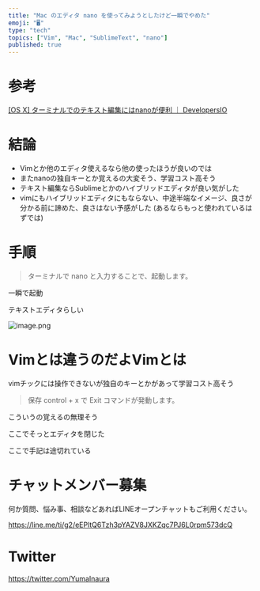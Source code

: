 ```yaml
---
title: "Mac のエディタ nano を使ってみようとしたけど一瞬でやめた"
emoji: "🖥"
type: "tech"
topics: ["Vim", "Mac", "SublimeText", "nano"]
published: true
---
```


# 参考

[[OS X] ターミナルでのテキスト編集にはnanoが便利 ｜ DevelopersIO](https://dev.classmethod.jp/etc/os-x-terminal-nano-editor/)

# 結論

- Vimとか他のエディタ使えるなら他の使ったほうが良いのでは
- またnanoの独自キーとか覚えるの大変そう、学習コスト高そう
- テキスト編集ならSublimeとかのハイブリッドエディタが良い気がした
- vimにもハイブリッドエディタにもならない、中途半端なイメージ、良さが分かる前に諦めた、良さはない予感がした (あるならもっと使われているはずでは)


# 手順

>ターミナルで nano と入力することで、起動します。

一瞬で起動

テキストエディタらしい

![image.png](https://qiita-image-store.s3.amazonaws.com/0/89618/391fd062-e156-23c1-0fba-e9fc7fd5e443.png)

# Vimとは違うのだよVimとは

vimチックには操作できないが独自のキーとかがあって学習コスト高そう

>保存
>control + x で Exit コマンドが発動します。

こういうの覚えるの無理そう

ここでそっとエディタを閉じた

ここで手記は途切れている








<!-- Update From Qiita API -->

# チャットメンバー募集


何か質問、悩み事、相談などあればLINEオープンチャットもご利用ください。

https://line.me/ti/g2/eEPltQ6Tzh3pYAZV8JXKZqc7PJ6L0rpm573dcQ





# Twitter


https://twitter.com/YumaInaura


<!-- Update From Qiita API -->


